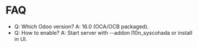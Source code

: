 # FAQ

- Q: Which Odoo version? A: 16.0 (OCA/OCB packaged).
- Q: How to enable? A: Start server with --addon l10n_syscohada or install in UI.
